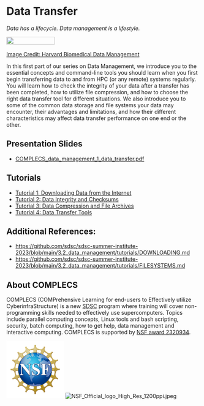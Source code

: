 # Data Transfer

*Data has a lifecycle. Data management is a lifestyle.*

<img src='https://datamanagement.hms.harvard.edu/sites/g/files/mcu941/files/assets/Images/Lifecycle-wheel-2tier.png' width='50%' height='50%'/>

[Image Credit: Harvard Biomedical Data Management](https://datamanagement.hms.harvard.edu)

In this first part of our series on Data Management, we introduce you to the essential concepts and command-line tools you should learn when you first begin transferring data to and from HPC (or any remote) systems regularly. You will learn how to check the integrity of your data after a transfer has been completed, how to utilize file compression, and how to choose the right data transfer tool for different situations. We also introduce you to some of the common data storage and file systems your data may encounter, their advantages and limitations, and how their different characteristics may affect data transfer performance on one end or the other.

## Presentation Slides

- [COMPLECS_data_management_1_data_transfer.pdf](https://drive.google.com/file/d/1db7T5hUfQAFi-iNbg_aesvIlUZtwZF5i/view?usp=drive_link)

## Tutorials
  
  - [Tutorial 1: Downloading Data from the Internet](tutorials/downloading-data-from-the-internet/downloading-data-from-the-internet.md)
  - [Tutorial 2: Data Integrity and Checksums](tutorials/data-integrity-and-checksums.md)
  - [Tutorial 3: Data Compression and File Archives]()
  - [Tutorial 4: Data Transfer Tools]()

## Additional References:
- https://github.com/sdsc/sdsc-summer-institute-2023/blob/main/3.2_data_management/tutorials/DOWNLOADING.md
- https://github.com/sdsc/sdsc-summer-institute-2023/blob/main/3.2_data_management/tutorials/FILESYSTEMS.md

## About COMPLECS

COMPLECS (COMPrehensive Learning for end-users to Effectively utilize
CyberinfraStructure) is a new [SDSC](https://www.sdsc.edu) program where 
training will cover non-programming skills needed to effectively use 
supercomputers. Topics include parallel computing concepts, Linux tools and
bash scripting, security, batch computing, how to get help, data management
and interactive computing. COMPLECS is supported by 
[NSF award 2320934](https://www.nsf.gov/awardsearch/showAward?AWD_ID=2320934).

<img src="./images/NSF_Official_logo_Med_Res_600ppi.png" alt="drawing" width="150"/>

<img width="150" alt="NSF_Official_logo_High_Res_1200ppi.jpeg" src="https://nsf.widen.net/content/txvhzmsofh/jpeg/NSF_Official_logo_High_Res_1200ppi.jpeg?w=150&keep=c&crop=yes&quality=80&x.portal_shortcode_generated=dnmqqhzz&x.collection_sharename=wc3fwkos&x.app=portals">
